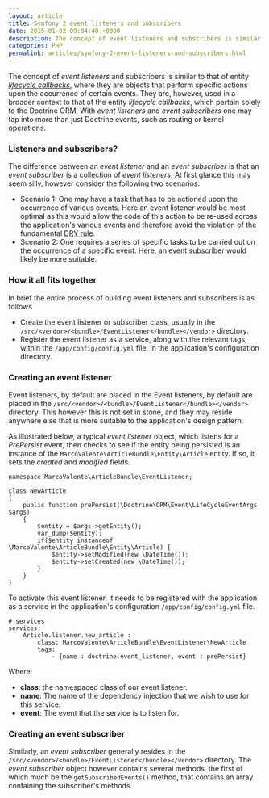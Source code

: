 ```yaml
---
layout: article
title: Symfony 2 event listeners and subscribers
date: 2015-01-02 09:04:40 +0000
description: The concept of event listeners and subscribers is similar to that of entity lifecycle callbacks, where they are objects that perform specific actions upon the occurrence of certain events. They are, however, used in a broader context to that of the entity lifecycle callbacks, which pertain solely to the Doctrine ORM. With event listeners and event subscribers one may tap into more than just Doctrine events, such as routing or kernel operations.
categories: PHP
permalink: articles/symfony-2-event-listeners-and-subscribers.html
---
```

The concept of _event listeners_ and subscribers is similar to that of entity [_lifecycle callbacks_](/web/20150225124905/http://marcovalente.io/beta/doctrine-orm-life-cycle-call-backs/ "Doctrine ORM lifecycle callbacks"), where they are objects that perform specific actions upon the occurrence of certain events. They are, however, used in a broader context to that of the entity _lifecycle callbacks_, which pertain solely to the Doctrine ORM. With _event listeners_ and _event subscribers_ one may tap into more than just Doctrine events, such as routing or kernel operations.

### Listeners and subscribers?

The difference between an _event listener_ and an _event subscriber_ is that an _event subscriber_ is a collection of _event listeners_. At first glance this may seem silly, however consider the following two scenarios:

- Scenario 1: One may have a task that has to be actioned upon the occurrence of various events. Here an event listener would be most optimal as this would allow the code of this action to be re-used across the application's various events and therefore avoid the violation of the fundamental [DRY rule](/web/20150225124905/http://en.wikipedia.org/wiki/Don%27t_repeat_yourself).
- Scenario 2: One requires a series of specific tasks to be carried out on the occurrence of a specific event. Here, an event subscriber would likely be more suitable.

### How it all fits together

In brief the entire process of building event listeners and subscribers is as follows

- Create the event listener or subscriber class, usually in the `/src/<vendor>/<bundle>/EventListener</bundle></vendor>` directory.
- Register the event listener as a service, along with the relevant tags, within the `/app/config/config.yml` file, in the application's configuration directory.

### Creating an event listener

Event listeners, by default are placed in the Event listeners, by default are placed in the `/src/<vendor>/<bundle>/EventListener</bundle></vendor>` directory. This however this is not set in stone, and they may reside anywhere else that is more suitable to the application's design pattern.

As illustrated below, a typical _event listener_ object, which listens for a _PrePersist_ event, then checks to see if the entity being persisted is an instance of the `MarcoValente\ArticleBundle\Entity\Article` entity. If so, it sets the _created_ and _modified_ fields.

```
namespace MarcoValente\ArticleBundle\EventListener;

class NewArticle
{
    public function prePersist(\Doctrine\ORM\Event\LifeCycleEventArgs $args)
    {
        $entity = $args->getEntity();
        var_dump($entity);
        if($entity instanceof \MarcoValente\ArticleBundle\Entity\Article) {
            $entity->setModified(new \DateTime());
            $entity->setCreated(new \DateTime());
        }
    }
}

```

To activate this event listener, it needs to be registered with the application as a service in the application's configuration `/app/config/config.yml` file.

```
# services
services:
    Article.listener.new_article :
        class: MarcoValente\ArticleBundle\EventListener\NewArticle
        tags:
            - {name : doctrine.event_listener, event : prePersist}

```

Where:

- **class**: the namespaced class of our event listener.
- **name**: The name of the dependency injection that we wish to use for this service.
- **event**: The event that the service is to listen for.

### Creating an event subscriber

Similarly, an _event subscriber_ generally resides in the `/src/<vendor>/<bundle>/EventListener</bundle></vendor>` directory. The _event subscriber_ object however contains several methods, the first of which much be the `getSubscribedEvents()` method, that contains an array containing the subscriber's methods.
